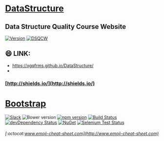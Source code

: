 # [DataStructure](https://xgqfrms.github.io/DataStructure)

## Data Structure Quality Course Website 

[![Version](https://github.com/xgqfrms/DataStructure/blob/gh-pages/images/logo.svg)](https://xgqfrms.github.io/DataStructure)
[![DSQCW](https://github.com/xgqfrms/DataStructure/blob/gh-pages/images/Windmill%20.png)](https://xgqfrms.github.io/DataStructure)

## :smile: LINK:
* https://xgqfrms.github.io/DataStructure/
* 

### [http://shields.io/](http://shields.io/)

# [Bootstrap](http://getbootstrap.com)

[![Slack](https://bootstrap-slack.herokuapp.com/badge.svg)](https://bootstrap-slack.herokuapp.com)
![Bower version](https://img.shields.io/bower/v/bootstrap.svg)
[![npm version](https://img.shields.io/npm/v/bootstrap.svg)](https://www.npmjs.com/package/bootstrap)
[![Build Status](https://img.shields.io/travis/twbs/bootstrap/master.svg)](https://travis-ci.org/twbs/bootstrap)
[![devDependency Status](https://img.shields.io/david/dev/twbs/bootstrap.svg)](https://david-dm.org/twbs/bootstrap#info=devDependencies)
[![NuGet](https://img.shields.io/nuget/v/bootstrap.svg)](https://www.nuget.org/packages/Bootstrap)
[![Selenium Test Status](https://saucelabs.com/browser-matrix/bootstrap.svg)](https://saucelabs.com/u/bootstrap)



















###### [:octocat:www.emoji-cheat-sheet.com](http://www.emoji-cheat-sheet.com)
